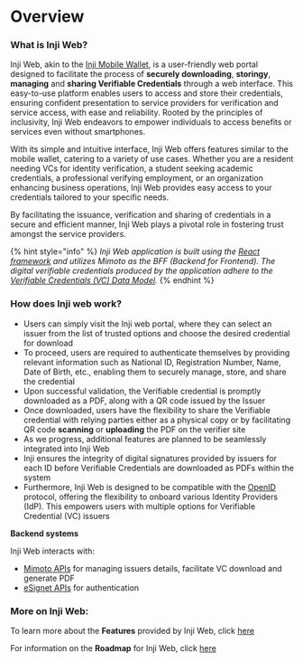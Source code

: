 # Overview

### What is Inji Web?

Inji Web, akin to the [Inji Mobile Wallet](https://docs.mosip.io/inji/inji-mobile-wallet/overview), is a user-friendly web portal designed to facilitate the process of **securely downloading**, **storingy**, **managing** and **sharing Verifiable Credentials** through a web interface. This easy-to-use platform enables users to access and store their credentials, ensuring confident presentation to service providers for verification and service access, with ease and reliability. Rooted by the principles of inclusivity, Inji Web endeavors to empower individuals to access benefits or services even without smartphones. 

With its simple and intuitive interface, Inji Web offers features similar to the mobile wallet, catering to a variety of use cases. Whether you are a resident needing VCs for identity verification, a student seeking academic credentials, a professional verifying employment, or an organization enhancing business operations, Inji Web provides easy access to your credentials tailored to your specific needs.

By facilitating the issuance, verification and sharing of credentials in a secure and efficient manner, Inji Web plays a pivotal role in fostering trust amongst the service providers. 

{% hint style="info" %}
_Inji Web application is built using the [React framework](https://react.dev) and utilizes Mimoto as the BFF (Backend for Frontend). The digital verifiable credentials produced by the application adhere to the [Verifiable Credentials (VC) Data Model](https://www.w3.org/TR/vc-data-model/)._
{% endhint %}

### How does Inji web work?

* Users can simply visit the Inji web portal, where they can select an issuer from the list of trusted options and choose the desired credential for download
* To proceed, users are required to authenticate themselves by providing relevant information such as National ID, Registration Number, Name, Date of Birth, etc., enabling them to securely manage, store, and share the credential
* Upon successful validation, the Verifiable credential is promptly downloaded as a PDF, along with a QR code issued by the Issuer
* Once downloaded, users have the flexibility to share the Verifiable credential with relying parties either as a physical copy or by facilitating QR code **scanning** or **uploading** the PDF on the verifier site
* As we progress, additional features are planned to be seamlessly integrated into Inji Web
* Inji ensures the integrity of digital signatures provided by issuers for each ID before Verifiable Credentials are downloaded as PDFs within the system
* Furthermore, Inji Web is designed to be compatible with the [OpenID](https://openid.net/developers/how-connect-works/) protocol, offering the flexibility to onboard various Identity Providers (IdP). This empowers users with multiple options for Verifiable Credential (VC) issuers

**Backend systems**

Inji Web interacts with:

* [Mimoto APIs](https://mosip.stoplight.io/docs/mimoto/5bf5a1n68g4tq-mimoto) for managing issuers details, facilitate VC download and generate PDF
* [eSignet APIs](https://mosip.stoplight.io/docs/identity-provider/jlmszj6dlxigw-e-signet) for authentication

### More on Inji Web:

To learn more about the **Features** provided by Inji Web, click [here](https://docs.mosip.io/inji/inji-web/functional-overview/features) 

For information on the **Roadmap** for Inji Web, click [here](roadmap-2024.md)



